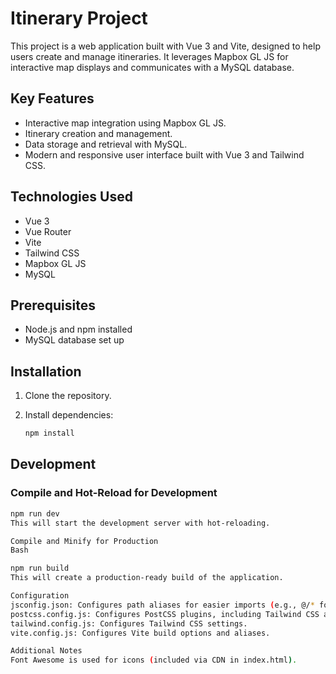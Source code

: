 # Itinerary Project

This project is a web application built with Vue 3 and Vite, designed to help users create and manage itineraries. It leverages Mapbox GL JS for interactive map displays and communicates with a MySQL database.

## Key Features

* Interactive map integration using Mapbox GL JS.
* Itinerary creation and management.
* Data storage and retrieval with MySQL.
* Modern and responsive user interface built with Vue 3 and Tailwind CSS.

## Technologies Used

* Vue 3
* Vue Router
* Vite
* Tailwind CSS
* Mapbox GL JS
* MySQL

## Prerequisites

* Node.js and npm installed
* MySQL database set up

## Installation

1.  Clone the repository.
2.  Install dependencies:

    ```sh
    npm install
    ```

## Development

###   Compile and Hot-Reload for Development

```sh
npm run dev
This will start the development server with hot-reloading.

Compile and Minify for Production
Bash

npm run build
This will create a production-ready build of the application.

Configuration
jsconfig.json: Configures path aliases for easier imports (e.g., @/* for ./src/*).
postcss.config.js: Configures PostCSS plugins, including Tailwind CSS and Autoprefixer.
tailwind.config.js: Configures Tailwind CSS settings.
vite.config.js: Configures Vite build options and aliases.

Additional Notes
Font Awesome is used for icons (included via CDN in index.html).
